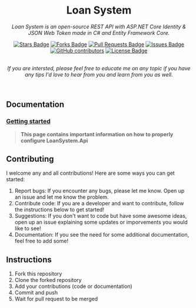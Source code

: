

<h1 align="center">Loan System</h1>
<p align="center"><i>Loan System is an open-source REST API with ASP.NET Core Identity & JSON Web Token made in C# and Entity Framework Core.</i></p>
<div align="center">
  <a href="https://github.com/evelinkolev/loansystem/stargazers"><img src="https://img.shields.io/github/stars/evelinkolev/loansystem" alt="Stars Badge"/></a>
<a href="https://github.com/evelinkolev/loansystem/network/members"><img src="https://img.shields.io/github/forks/evelinkolev/loansystem" alt="Forks Badge"/></a>
<a href="https://github.com/evelinkolev/loansystem/pulls"><img src="https://img.shields.io/github/issues-pr/evelinkolev/loansystem" alt="Pull Requests Badge"/></a>
<a href="https://github.com/evelinkolev/loansystem/issues"><img src="https://img.shields.io/github/issues/evelinkolev/loansystem" alt="Issues Badge"/></a>
<a href="https://github.com/evelinkolev/loansystem/graphs/contributors"><img alt="GitHub contributors" src="https://img.shields.io/github/contributors/evelinkolev/loansystem?color=2b9348"></a>
<a href="https://github.com/evelinkolev/loansystem/blob/master/LICENSE"><img src="https://img.shields.io/github/license/evelinkolev/loansystem?color=2b9348" alt="License Badge"/></a>
</div>
<br>
<p align="center"><i>If you are intersted, please feel free to educate me on any topic if you have any tips I'd love to hear from you and learn from you as well.</i></p>
<br>

## Documentation

### [Getting started](https://github.com/evelinkolev/loansystem/wiki/Getting%E2%80%90started)
>**This page contains important information on how to properly configure LoanSystem.Api**

## Contributing
I welcome any and all contributions! Here are some ways you can get started:
1. Report bugs: If you encounter any bugs, please let me know. Open up an issue and let me know the problem.
2. Contribute code: If you are a developer and want to contribute, follow the instructions below to get started!
3. Suggestions: If you don't want to code but have some awesome ideas, open up an issue explaining some updates or imporvements you would like to see!
4. Documentation: If you see the need for some additional documentation, feel free to add some!

## Instructions
1. Fork this repository
2. Clone the forked repository
3. Add your contributions (code or documentation)
4. Commit and push
5. Wait for pull request to be merged
